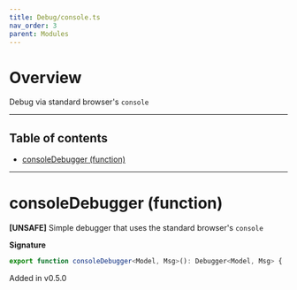 ```yaml
---
title: Debug/console.ts
nav_order: 3
parent: Modules
---
```


# Overview

Debug via standard browser's `console`

---

<h2 class="text-delta">Table of contents</h2>

- [consoleDebugger (function)](#consoledebugger-function)

---

# consoleDebugger (function)

**[UNSAFE]** Simple debugger that uses the standard browser's `console`

**Signature**

```ts
export function consoleDebugger<Model, Msg>(): Debugger<Model, Msg> { ... }
```

Added in v0.5.0
